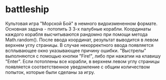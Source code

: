 # battleship
Культовая игра "Морской Бой" в немного видоизмененном формате.
Основная задача - потопить 3 3-х палубные корабли.
Координаты каждого корабля высчитываются рандомно при помощи метода Math.random().
После ввода координат, результат выводится в левом верхнем углу страницы. В случае некорректного ввода появляется всплывающее окно указывающее причину ошибки. "Выстрелы" выполняются с помощью кнопки "Fire!", либо при нажатии на клавишу "Enter". Если потоплены все корабли, в верхнем левом углу страницы появляется соответственное уведомление с общим количеством попыток, которые были сделаны за игру.
